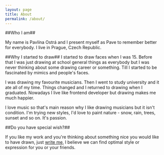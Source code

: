 ```yaml
---
layout: page
title: About
permalink: /about/
---
```


##Who I am##

My name is Pavlína Ostrá and I present myself as Pave to remember better for everybody. I live in Prague, Czech Republic.


##Why I started to draw##
I started to draw faces when I was 15. Before that I was just drawing at school general things as everybody but I was never thinking about some drawing career or something. Till I started to be fascinated by mimics and people's faces. 

I was drawing my favourite musicians. Then I went to study university and it ate all of my time. Things changed and I returned to drawing when I graduated.
Nowadays I live like frontend developer but drawing makes me much happier.

I love music so that's main reason why I like drawing musicians but it isn't condition. I'm trying new styles, I'd love to paint nature - snow, rain, trees, sunset and so on. It's passion.

##Do you have special wish?##

If you like my work and you're thinking about something nice you would like to have drawn, just [write me](ask@pave.rocks), I believe we can find optimal style or expression for you or your friends.

